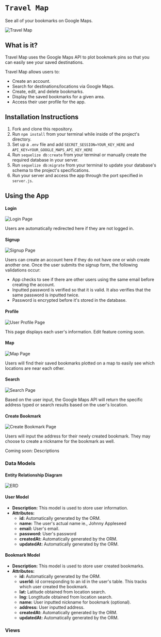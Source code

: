 # `Travel Map`

See all of your bookmarks on Google Maps.

![Travel Map](./resources/app-preview.png)

## What is it?

Travel Map uses the Google Maps API to plot bookmark pins so that you can easily see your saved destinations.

Travel Map allows users to:

- Create an account.
- Search for destinations/locations via Google Maps.
- Create, edit, and delete bookmarks.
- Display the saved bookmarks for a given area.
- Access their user profile for the app.

## Installation Instructions

1. Fork and clone this repository.
2. Run `npm install` from your terminal while inside of the project's directory.
3. Set up a `.env` file and add `SECRET_SESSION=YOUR_KEY_HERE` and `API_KEY=YOUR_GOOGLE_MAPS_API_KEY_HERE`
4. Run `sequelize db:create` from your terminal or manually create the required database in your server.
5. Run `sequelize db:migrate` from your terminal to update your database's schema to the project's specifications.
6. Run your server and access the app through the port specified in `server.js`.

## Using the App

#### Login

![Login Page](./resources/login-screen.png)

Users are automatically redirected here if they are not logged in.

#### Signup

![Signup Page](./resources/signup-screen.png)

Users can create an account here if they do not have one or wish create another one. Once the user submits the signup form, the following validations occur:

- App checks to see if there are other users using the same email before creating the account.
- Inputted password is verified so that it is valid. It also verifies that the same password is inputted twice.
- Password is encrypted before it's stored in the database.

#### Profile

![User Profile Page](./resources/profile.png)

This page displays each user's information. Edit feature coming soon.

#### Map

![Map Page](./resources/empty-map.png)

Users will find their saved bookmarks plotted on a map to easily see which locations are near each other.

#### Search

![Search Page](./resources/search.png)

Based on the user input, the Google Maps API will return the specific address typed or search results based on the user's location.

#### Create Bookmark

![Create Bookmark Page](./resources/create-bookmark.png)

Users will input the address for their newly created bookmark. They may choose to create a nickname for the bookmark as well.

Coming soon: Descriptions

### Data Models

#### Entity Relationship Diagram

![ERD](./resources/erd.png)

#### User Model

- **Description:** This model is used to store user information.
- **Attributes:**
  - **id:** Automatically generated by the ORM.
  - **name:** The user's actual name ie., Johnny Appleseed
  - **email:** User's email.
  - **password:** User's password
  - **createdAt:** Automatically generated by the ORM.
  - **updatedAt:** Automatically generated by the ORM.

#### Bookmark Model

- **Description:** This model is used to store user created bookmarks.
- **Attributes:**
  - **id:** Automatically generated by the ORM.
  - **userId:** id corresponding to an id in the user's table. This tracks which user created the bookmark.
  - **lat:** Latitude obtained from location search.
  - **lng:** Longtitude obtained from location search.
  - **name:** User inputted nickname for bookmark (optional).
  - **address:** User inputted address.
  - **createdAt:** Automatically generated by the ORM.
  - **updatedAt:** Automatically generated by the ORM.

### Views
